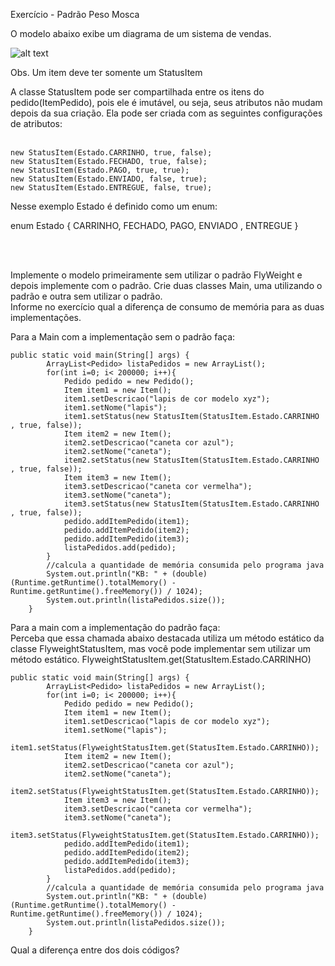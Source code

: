 ﻿
Exercício -  Padrão Peso Mosca 

O modelo abaixo exibe um diagrama de um sistema de vendas.

![alt text](https://github.com/felipefo/poo2/blob/master/Padroes_de_Projeto/Estrutural/PesoMosca/Pedidos/diagrama_peso_mosca.png)

Obs. Um item deve ter somente um StatusItem 

A classe StatusItem pode ser compartilhada entre os itens do pedido(ItemPedido), 
pois ele é imutável, ou seja, seus atributos não mudam depois da sua criação.
Ela pode ser criada com as seguintes configurações de atributos: <br><br>

```
new StatusItem(Estado.CARRINHO, true, false);
new StatusItem(Estado.FECHADO, true, false);
new StatusItem(Estado.PAGO, true, true);
new StatusItem(Estado.ENVIADO, false, true);
new StatusItem(Estado.ENTREGUE, false, true);
```
Nesse exemplo Estado é definido como um enum:

enum Estado {
       CARRINHO, FECHADO, PAGO, ENVIADO , ENTREGUE
    }   


<br>
<br>

Implemente o modelo primeiramente sem utilizar o padrão FlyWeight e depois implemente com o padrão. 
Crie duas classes Main, uma utilizando o padrão e outra sem utilizar o padrão.  
Informe no exercício qual a diferença de consumo de memória para as duas implementações.

Para a Main com a implementação sem o padrão faça:
```
public static void main(String[] args) {            
        ArrayList<Pedido> listaPedidos = new ArrayList();        
        for(int i=0; i< 200000; i++){             
            Pedido pedido = new Pedido();
            Item item1 = new Item();
            item1.setDescricao("lapis de cor modelo xyz");
            item1.setNome("lapis");                        
            item1.setStatus(new StatusItem(StatusItem.Estado.CARRINHO , true, false));
            Item item2 = new Item();
            item2.setDescricao("caneta cor azul");
            item2.setNome("caneta");                                    
            item2.setStatus(new StatusItem(StatusItem.Estado.CARRINHO , true, false));
            Item item3 = new Item();
            item3.setDescricao("caneta cor vermelha");
            item3.setNome("caneta");                        
            item3.setStatus(new StatusItem(StatusItem.Estado.CARRINHO , true, false));                       
            pedido.addItemPedido(item1);
            pedido.addItemPedido(item2);
            pedido.addItemPedido(item3);                                   
            listaPedidos.add(pedido);
        }
        //calcula a quantidade de memória consumida pelo programa java
        System.out.println("KB: " + (double) (Runtime.getRuntime().totalMemory() - Runtime.getRuntime().freeMemory()) / 1024);        
        System.out.println(listaPedidos.size());    
    }
```

Para a main com a implementação do padrão faça:<br>
Perceba que essa chamada abaixo destacada utiliza um método estático da classe FlyweightStatusItem, mas você pode implementar sem utilizar um método estático. FlyweightStatusItem.get(StatusItem.Estado.CARRINHO)

```
public static void main(String[] args) {            
        ArrayList<Pedido> listaPedidos = new ArrayList();        
        for(int i=0; i< 200000; i++){             
            Pedido pedido = new Pedido();
            Item item1 = new Item();
            item1.setDescricao("lapis de cor modelo xyz");
            item1.setNome("lapis");                        
            item1.setStatus(FlyweightStatusItem.get(StatusItem.Estado.CARRINHO));
            Item item2 = new Item();
            item2.setDescricao("caneta cor azul");
            item2.setNome("caneta");                                    
            item2.setStatus(FlyweightStatusItem.get(StatusItem.Estado.CARRINHO));
            Item item3 = new Item();
            item3.setDescricao("caneta cor vermelha");
            item3.setNome("caneta");                        
            item3.setStatus(FlyweightStatusItem.get(StatusItem.Estado.CARRINHO));                       
            pedido.addItemPedido(item1);
            pedido.addItemPedido(item2);
            pedido.addItemPedido(item3);          
            listaPedidos.add(pedido);                         
        }
        //calcula a quantidade de memória consumida pelo programa java
        System.out.println("KB: " + (double) (Runtime.getRuntime().totalMemory() - Runtime.getRuntime().freeMemory()) / 1024);        
        System.out.println(listaPedidos.size());
    }
```

Qual a diferença entre dos dois códigos?





